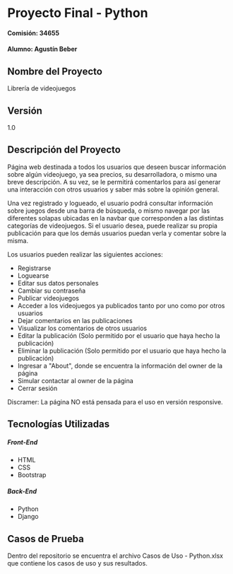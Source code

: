 # Proyecto Final - Python
#### Comisión: 34655
#### Alumno: Agustín Beber

## Nombre del Proyecto
Librería de videojuegos

## Versión
1.0

## Descripción del Proyecto
Página web destinada a todos los usuarios que deseen buscar información sobre algún videojuego, ya sea precios, su desarrolladora, o mismo una breve descripción. A su vez, se le permitirá comentarlos para así generar una interacción con otros usuarios y saber más sobre la opinión general.

Una vez registrado y logueado, el usuario podrá consultar información sobre juegos desde una barra de búsqueda, o mismo navegar por las diferentes solapas ubicadas en la navbar que corresponden a las distintas categorías de videojuegos.
Si el usuario desea, puede realizar su propia publicación para que los demás usuarios puedan verla y comentar sobre la misma.

Los usuarios pueden realizar las siguientes acciones:

* Registrarse
* Loguearse
* Editar sus datos personales
* Cambiar su contraseña
* Publicar videojuegos
* Acceder a los videojuegos ya publicados tanto por uno como por otros usuarios
* Dejar comentarios en las publicaciones
* Visualizar los comentarios de otros usuarios
* Editar la publicación (Solo permitido por el usuario que haya hecho la publicación)
* Eliminar la publicación (Solo permitido por el usuario que haya hecho la publicación)
* Ingresar a "About", donde se encuentra la información del owner de la página
* Simular contactar al owner de la página
* Cerrar sesión

Discramer: La página NO está pensada para el uso en versión responsive.

## Tecnologías Utilizadas
##### Front-End
- HTML
- CSS
- Bootstrap

##### Back-End
- Python
- Django

## Casos de Prueba
Dentro del repositorio se encuentra el archivo Casos de Uso - Python.xlsx que contiene los casos de uso y sus resultados.

